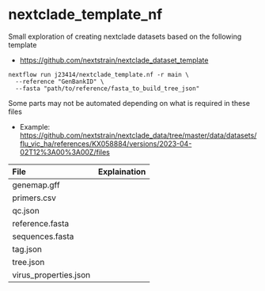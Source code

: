 # nextclade_template_nf

Small exploration of creating nextclade datasets based on the following template

* https://github.com/nextstrain/nextclade_dataset_template

```
nextflow run j23414/nextclade_template.nf -r main \
  --reference "GenBankID" \
  --fasta "path/to/reference/fasta_to_build_tree_json"
```

Some parts may not be automated depending on what is required in these files

* Example: https://github.com/nextstrain/nextclade_data/tree/master/data/datasets/flu_vic_ha/references/KX058884/versions/2023-04-02T12%3A00%3A00Z/files

| File | Explaination|
| :--|:--|
| genemap.gff| | 
| primers.csv | | 
| qc.json | | 
| reference.fasta | | 
| sequences.fasta | | 
| tag.json | |
| tree.json| |
| virus_properties.json| |